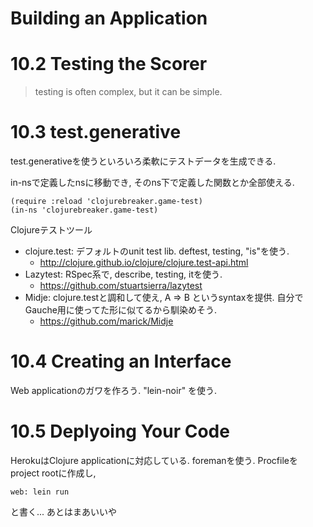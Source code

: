 Building an Application
============================================


10.2 Testing the Scorer
===============================

> testing is often complex, but it can be simple.


10.3 test.generative
============================

test.generativeを使うといろいろ柔軟にテストデータを生成できる.

in-nsで定義したnsに移動でき, そのns下で定義した関数とか全部使える.

    (require :reload 'clojurebreaker.game-test)
    (in-ns 'clojurebreaker.game-test)

Clojureテストツール

* clojure.test: デフォルトのunit test lib. deftest, testing, "is"を使う.
  * http://clojure.github.io/clojure/clojure.test-api.html
* Lazytest: RSpec系で, describe, testing, itを使う.
  * https://github.com/stuartsierra/lazytest
* Midje: clojure.testと調和して使え, A => B というsyntaxを提供. 自分でGauche用に使ってた形に似てるから馴染めそう.
  * https://github.com/marick/Midje


10.4 Creating an Interface
==================================

Web applicationのガワを作ろう. "lein-noir" を使う.


10.5 Deplyoing Your Code
==================================

HerokuはClojure applicationに対応している. foremanを使う. Procfileをproject rootに作成し,

    web: lein run

と書く... あとはまあいいや
